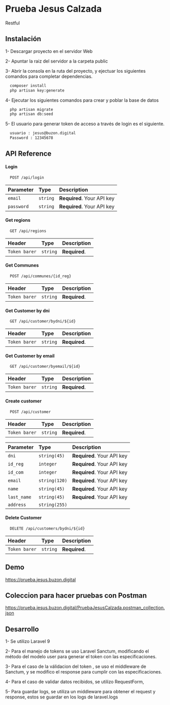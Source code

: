 
# Prueba Jesus Calzada

Restful


## Instalación

1- Descargar proyecto en el servidor Web

2- Apuntar la raiz del servidor a la carpeta public

3- Abrir la consola en la ruta del proyecto, y ejectuar los siguientes comandos para completar dependencias.


```bash
  composer install 
  php artisan key:generate
```

4- Ejecutar los siguientes comandos para crear y poblar la base de datos

```bash
  php artisan migrate 
  php artisan db:seed
```
5- El usuario para generar token de acceso a través de login es el siguiente. 

```bash
  usuario : jesus@buzon.digital
  Password : 12345678
```


## API Reference

#### Login

```http
  POST /api/login
```

| Parameter | Type     | Description                |
| :-------- | :------- | :------------------------- |
| `email` | `string` | **Required**. Your API key |
| `password` | `string` | **Required**. Your API key |

#### Get regions

```http
  GET /api/regions
```

| Header | Type     | Description                       |
| :-------- | :------- | :-------------------------------- |
| `Token barer`      | `string` | **Required**.  |

#### Get Communes

```http
  POST /api/communes/{id_reg}
```

| Header | Type     | Description                       |
| :-------- | :------- | :-------------------------------- |
| `Token barer`      | `string` | **Required**.  |

#### Get Customer by dni

```http
  GET /api/customer/bydni/${id}
```

| Header | Type     | Description                       |
| :-------- | :------- | :-------------------------------- |
| `Token barer`      | `string` | **Required**.  |


#### Get Customer by email

```http
  GET /api/customer/byemail/${id}
```

| Header | Type     | Description                       |
| :-------- | :------- | :-------------------------------- |
| `Token barer`      | `string` | **Required**.  |

#### Create customer

```http
  POST /api/customer
```

| Header | Type     | Description                       |
| :-------- | :------- | :-------------------------------- |
| `Token barer`      | `string` | **Required**.  |


| Parameter | Type     | Description                |
| :-------- | :------- | :------------------------- |
| `dni` | `string(45)` | **Required**. Your API key |
| `id_reg` | `integer` | **Required**. Your API key |
| `id_com` | `integer` | **Required**. Your API key |
| `email` | `string(120)` | **Required**. Your API key |
| `name` | `string(45)` | **Required**. Your API key |
| `last_name` | `string(45)` | **Required**. Your API key |
| `address` | `string(255)` |  |


#### Delete Customer

```http
  DELETE /api/customers/bydni/${id}
```

| Header | Type     | Description                       |
| :-------- | :------- | :-------------------------------- |
| `Token barer`      | `string` | **Required**.  |


## Demo

https://prueba.jesus.buzon.digital


## Coleccion para hacer pruebas con Postman

https://prueba.jesus.buzon.digital/PruebaJesusCalzada.postman_collection.json


## Desarrollo

1- Se utilizo Laravel 9

2- Para el manejo de tokens se uso Laravel Sanctum, modificando el método del modelo user para generar el token con las especificaciones.

3- Para el caso de la válidacion del token , se uso el middleware de Sanctum, y se modifico el response para cumplir con las especificaciones.

4- Para el caso de validar datos recibidos, se utilizo RequestForm, 

5- Para guardar logs, se utiliza un middleware para obtener el request y response, estos se guardar en los logs de laravel.logs



